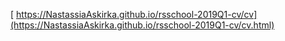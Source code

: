 [ https://NastassiaAskirka.github.io/rsschool-2019Q1-cv/cv](https://NastassiaAskirka.github.io/rsschool-2019Q1-cv/cv.html)